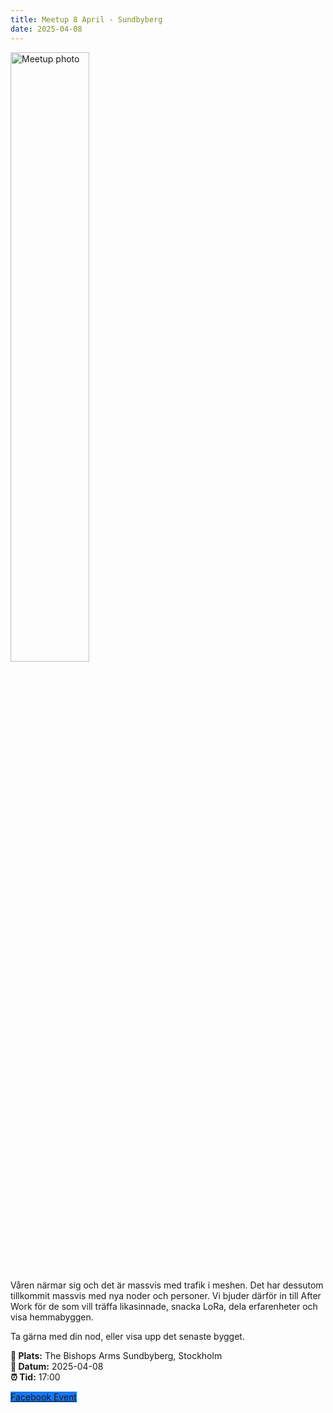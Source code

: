 ```yaml
---
title: Meetup 8 April - Sundbyberg
date: 2025-04-08
---
```

<img src="https://scontent.fbma6-1.fna.fbcdn.net/v/t39.30808-6/482214110_10161861083094303_3609145510463720959_n.jpg?stp=c0.29.1792.936a_dst-jpg_s1080x2048_tt6&_nc_cat=102&ccb=1-7&_nc_sid=75d36f&_nc_ohc=nwlZDBEmVkYQ7kNvwG6eOeV&_nc_oc=Adlpp_-FwSnb3FYSInWyBtG7y-D1uMiU2XYai5iP-_j8hC-GGXzYCKInUKbFeS3V1Wc&_nc_zt=23&_nc_ht=scontent.fbma6-1.fna&_nc_gid=OBFGqeDXTxJnWB3MYMqYMA&oh=00_AfWfl2qFhiHZeuv5PehFTndxNAY8BpRW99RgInjs6dS3EA&oe=68B0EC8A" alt="Meetup photo" style="width: 50%; height: auto;">

Våren närmar sig och det är massvis med trafik i meshen. Det har dessutom tillkommit massvis med nya noder och personer. Vi bjuder därför in till After Work för de som vill träffa likasinnade, snacka LoRa, dela erfarenheter och visa hemmabyggen.

Ta gärna med din nod, eller visa upp det senaste bygget.



__📍 Plats:__ The Bishops Arms Sundbyberg, Stockholm  
__📅 Datum:__ 2025-04-08  
__⏰ Tid:__ 17:00

<a href="https://www.facebook.com/events/2766664646866905/" class="btn btn-primary btn-lg" target="_blank" style="background-color: #1877f2; border-color: #1877f2;"><i class="fab fa-facebook"></i> Facebook Event</a>